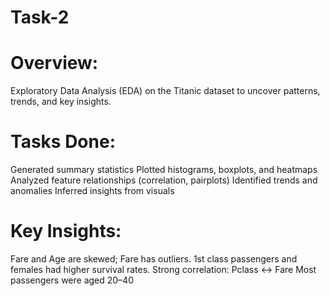 # Task-2
# Overview:
Exploratory Data Analysis (EDA) on the Titanic dataset to uncover patterns, trends, and key insights.
# Tasks Done: 
Generated summary statistics
 Plotted histograms, boxplots, and heatmaps
 Analyzed feature relationships (correlation, pairplots)
 Identified trends and anomalies
 Inferred insights from visuals
# Key Insights:
 Fare and Age are skewed; Fare has outliers.
 1st class passengers and females had higher survival rates.
 Strong correlation: Pclass ↔ Fare
 Most passengers were aged 20–40
